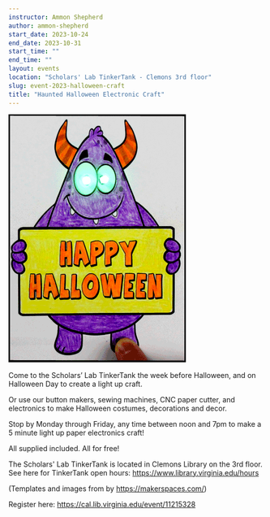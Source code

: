 ```yaml
---
instructor: Ammon Shepherd
author: ammon-shepherd
start_date: 2023-10-24
end_date: 2023-10-31
start_time: ""
end_time: ""
layout: events
location: "Scholars' Lab TinkerTank - Clemons 3rd floor"
slug: event-2023-halloween-craft
title: "Haunted Halloween Electronic Craft"
---
```


![Haunted Halloween Electronic Craft](/assets/post-media/workshops/happy-monster-animation.gif)

Come to the Scholars’ Lab TinkerTank the week before Halloween, and on Halloween Day to create a light up craft.

Or use our button makers, sewing machines, CNC paper cutter, and electronics to make Halloween costumes, decorations and decor.

Stop by Monday through Friday, any time between noon and 7pm to make a 5 minute light up paper electronics craft!

All supplied included. All for free!

The Scholars' Lab TinkerTank is located in Clemons Library on the 3rd floor. See here for TinkerTank open hours: <a href="https://www.library.virginia.edu/hours">https://www.library.virginia.edu/hours</a>

(Templates and images from by https://makerspaces.com/)

Register here: [https://cal.lib.virginia.edu/event/11215328 ](https://cal.lib.virginia.edu/event/11215328)
